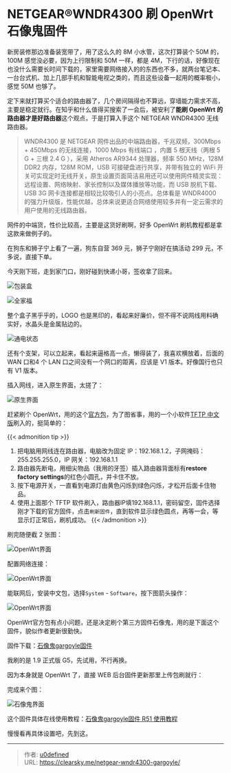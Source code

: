 # NETGEAR®WNDR4300 刷 OpenWrt 石像鬼固件


新房装修那边准备装宽带了，用了这么久的 8M 小水管，这次打算装个 50M 的，100M 感觉没必要，因为上行限制和 50M 一样，都是 4M，下行的话，好像现在也没什么需要长时间下载的，家里需要网络接入的的东西也不多，就两台笔记本、一台台式机、加上几部手机和智能电视之类的，而且这些设备一起用的概率极小，感觉 50M 也够了。

定下来就打算买个适合的路由器了，几个房间隔得也不算远，穿墙能力需求不高，主要是稳定就行。在知乎和什么值得买搜索了一会后，被安利了**能刷 OpenWrt 的路由器才是好路由器**这个观点，于是打算入手这个 NETGEAR WNDR4300 无线路由器。

>WNDR4300 是 NETGEAR 网件出品的中端路由器，千兆双频，300Mbps + 450Mbps 的无线连接，1000 Mbps 有线端口 ，内置 5 根天线（两根 5 G + 三根 2.4 G ），采用 Atheros AR9344 处理器，频率 550 MHz，128M DDR2 内存，128M ROM，USB 可接硬盘进行共享，并带有独立的 WiFi 开关可实现定时无线开关，原生设置页面简洁易用还可以使用网件精灵实现：远程设置、网络映射、家长控制以及媒体播放等功能，而 USB 脱机下载、USB 3G 网卡连接都是相较比较吸引人的小亮点。总体看是 WNDR4000 的强力升级版，性能优越，总体来说更适合网络使用较多并有一定云需求的用户使用的无线路由器。

网件的中端货，性价比较高，主要是这货好刷啊，好多 OpenWrt 刷机教程都是拿这款来做例子的。

在狗东和狮子宁上看了一遍，狗东自营 369 元，狮子宁刚好在搞活动 299 元，不多说，直接下单。

今天刚下班，走到家门口，刚好碰到快递小哥，签收拿了回来。

![包装盒](netgear0.jpg "包装盒")

![全家福](netgear1.jpg "全家福")

整个盒子黑乎乎的，LOGO 也是黑印的，看起来好廉价，但不得不说网线用料确实好，水晶头是金属贴边的。

![通电状态](netgear3.jpg "通电状态")

还有个支架，可以立起来，看起来逼格高一点，懒得装了，我喜欢横放着，后面的 WAN 口和4 个 LAN 口之间没有一个网口的距离，应该是 V1 版本。好像国行也只有 V1 版本。

插入网线，进入原生界面，太搓了：

![原生界面](netgear4.jpg "原生界面")

赶紧刷个 OpenWrt，用的这个[官方包](http://downloads.openwrt.org/barrier_breaker/14.07/ar71xx/nand/openwrt-ar71xx-nand-wndr4300-ubi-factory.img)，为了图省事，用的一个小软件[TFTP 中文版](http://www.wayos.cn/down/other/tftp.rar)刷入的，挺简单的：

{{< admonition tip >}}
1. 把电脑用网线连在路由器，电脑改为固定 IP：192.168.1.2，子网掩码：255.255.255.0，IP 网关：192.168.1.1
2. 路由器先断电，用细尖物品（我用的牙签）插入路由器背面标有**restore factory settings**的红色小圆孔，并卡住不放。
3. 按下电源开关，一直看到电源灯由黄色闪烁到绿色闪烁，才松开后面卡住物品。
4. 使用上面那个 TFTP 软件刷入，路由器IP填192.168.1.1，密码留空，固件选择刚才下载的官方固件，点击`刷新固件`，直到软件显示绿色圆点，再等一会，等显示灯正常后，刷机成功。
{{< /admonition >}}

刷完随便截 2 张图：

![OpenWrt界面](netgear5.jpg "OpenWrt界面 I")

配置网络连接：

![OpenWrt界面](netgear6.jpg "OpenWrt界面 II")

能联网后，安装中文包，选择`System` - `Software`，按下图箭头操作：

![OpenWrt界面](netgear7.jpg "中文支持")

OpenWrt官方包有点小问题，还是决定刷个第三方固件石像鬼，用的是下面这个固件，貌似作者更新很勤快。

固件下载：[石像鬼gargoyle固件](https://github.com/gygy/gygy.github.io)

我刷的是 1.9 正式版 G5，先试用，不行再换。

因为本身就是 OpenWrt 了，直接 WEB 后台固件更新那里上传包刷就行：

完成来个图：

![石像鬼界面](netgear8.jpg "石像鬼界面")

这个固件具体在线使用教程：[石像鬼gargoyle固件 R51 使用教程](http://gygy.github.io/)

慢慢看再具体设置吧，先到这。


---

> 作者: [u0defined](http://clearsky.me/)  
> URL: https://clearsky.me/netgear-wndr4300-gargoyle/  

